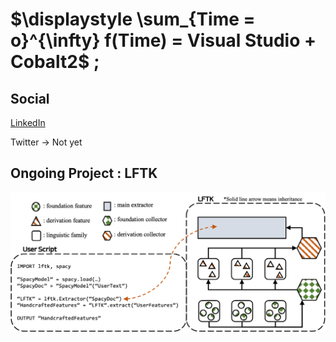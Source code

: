 # $\displaystyle \sum_{Time = o}^{\infty} f(Time) = Visual Studio + Cobalt2$ ;

## Social

[LinkedIn](https://www.linkedin.com/in/bruce-w-lee)

Twitter -> Not yet

## Ongoing Project : LFTK

![LFTK](images/lftk.png)
